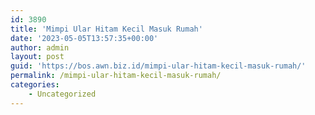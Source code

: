 ```yaml
---
id: 3890
title: 'Mimpi Ular Hitam Kecil Masuk Rumah'
date: '2023-05-05T13:57:35+00:00'
author: admin
layout: post
guid: 'https://bos.awn.biz.id/mimpi-ular-hitam-kecil-masuk-rumah/'
permalink: /mimpi-ular-hitam-kecil-masuk-rumah/
categories:
    - Uncategorized
---
```


